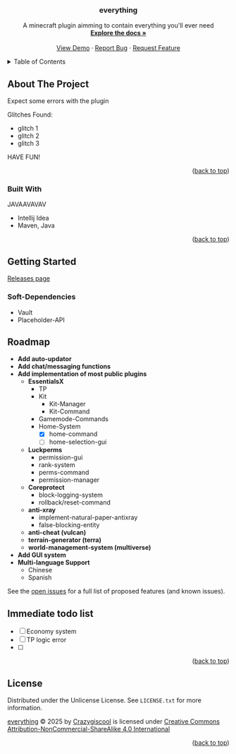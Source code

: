 <!-- Improved compatibility of back to top link: See: https://github.com/othneildrew/Best-README-Template/pull/73 -->
<a id="readme-top"></a>
<!--
*** Thanks for checking out the Best-README-Template. If you have a suggestion
*** that would make this better, please fork the repo and create a pull request
*** or simply open an issue with the tag "enhancement".
*** Don't forget to give the project a star!
*** Thanks again! Now go create something AMAZING! :D
-->



<!-- PROJECT SHIELDS -->
<!--
*** I'm using markdown "reference style" links for readability.
*** Reference links are enclosed in brackets [ ] instead of parentheses ( ).
*** See the bottom of this document for the declaration of the reference variables
*** for contributors-url, forks-url, etc. This is an optional, concise syntax you may use.
*** https://www.markdownguide.org/basic-syntax/#reference-style-links

[![Contributors][contributors-shield]][contributors-url]
[![Forks][forks-shield]][forks-url]
[![Stargazers][stars-shield]][stars-url]
[![Issues][issues-shield]][issues-url]
[![Unlicense License][license-shield]][license-url]
-->


<!-- PROJECT LOGO -->
<br />
<div align="center">

  <h3 align="center">everything</h3>

  <p align="center">
    A minecraft plugin aimming to contain everything you'll ever need
    <br />
    <a href="https://github.com/Crazygiscool/everything"><strong>Explore the docs »</strong></a>
    <br />
    <br />
    <a href="https://github.com/Crazygiscool/everything">View Demo</a>
    &middot;
    <a href="https://github.com/Crazygiscool/everything/issues/new?labels=bug&template=bug-report---.md">Report Bug</a>
    &middot;
    <a href="https://github.com/Crazygiscool/everything/issues/new?labels=enhancement&template=feature-request---.md">Request Feature</a>
  </p>
</div>



<!-- TABLE OF CONTENTS -->
<details>
  <summary>Table of Contents</summary>
  <ol>
    <li>
      <a href="#about-the-project">About The Project</a>
      <ul>
        <li><a href="#built-with">Built With</a></li>
      </ul>
    </li>
    <li>
      <a href="#getting-started">Getting Started</a>
      <ul>
        <!-- <li><a href="#prerequisites">Prerequisites</a></li> -->
        <li><a href="#installation">Installation</a></li>
      </ul>
    </li>
    <li><a href="#usage">Usage</a></li>
    <li><a href="#roadmap">Roadmap</a></li>
    <li><a href="#contributing">Contributing</a></li>
    <li><a href="#license">License</a></li>
    <li><a href="#contact">Contact</a></li>
    <li><a href="#acknowledgments">Acknowledgments</a></li>
  </ol>
</details>



<!-- ABOUT THE PROJECT -->
## About The Project

Expect some errors with the plugin

Glitches Found:
* glitch 1
* glitch 2
* glitch 3

HAVE FUN!

<p align="right">(<a href="#readme-top">back to top</a>)</p>



### Built With

JAVAAVAVAV

* Intellij Idea
* Maven, Java

<p align="right">(<a href="#readme-top">back to top</a>)</p>



<!-- GETTING STARTED -->
## Getting Started

[Releases page](https://github.com/Crazygiscool/everything/releases)

### Soft-Dependencies

* Vault
* Placeholder-API

<!-- ROADMAP -->
## Roadmap

- **Add auto-updator**
- **Add chat/messaging functions**
- **Add implementation of most public plugins**
  - **EssentialsX**
    - TP
    - Kit
      - Kit-Manager
      - Kit-Command
    - Gamemode-Commands
    - Home-System
      - [x] home-command
      - [ ] home-selection-gui
  - **Luckperms**
    - permission-gui
    - rank-system
    - perms-command
    - permission-manager
  - **Coreprotect**
    - block-logging-system
    - rollback/reset-command
  - **anti-xray**
    - implement-natural-paper-antixray
    - false-blocking-entity
  - **anti-cheat (vulcan)**
  - **terrain-generator (terra)**
  - **world-management-system (multiverse)**
- **Add GUI system**
- **Multi-language Support**
  - Chinese
  - Spanish

See the [open issues](https://github.com/crazygiscool/everything/issues) for a full list of proposed features (and known issues).


## Immediate todo list
- [ ] Economy system
- [ ] TP logic error
- [ ] 

<p align="right">(<a href="#readme-top">back to top</a>)</p>

<!-- LICENSE -->
## License

Distributed under the Unlicense License. See `LICENSE.txt` for more information.

[everything](https://github.com/Crazygiscool/everything/) © 2025 by [Crazygiscool](https://github.com/Crazygiscool) is licensed under [Creative Commons Attribution-NonCommercial-ShareAlike 4.0 International](https://creativecommons.org/licenses/by-nc-sa/4.0/?ref=chooser-v1)

<p align="right">(<a href="#readme-top">back to top</a>)</p>



<!-- ACKNOWLEDGMENTS
## Acknowledgments

Use this space to list resources you find helpful and would like to give credit to. I've included a few of my favorites to kick things off!

* [Choose an Open Source License](https://choosealicense.com)
* [GitHub Emoji Cheat Sheet](https://www.webpagefx.com/tools/emoji-cheat-sheet)
* [Malven's Flexbox Cheatsheet](https://flexbox.malven.co/)
* [Malven's Grid Cheatsheet](https://grid.malven.co/)
* [Img Shields](https://shields.io)
* [GitHub Pages](https://pages.github.com)
* [Font Awesome](https://fontawesome.com)
* [React Icons](https://react-icons.github.io/react-icons/search)

<p align="right">(<a href="#readme-top">back to top</a>)</p>
-->


<!-- MARKDOWN LINKS & IMAGES -->
<!-- https://www.markdownguide.org/basic-syntax/#reference-style-links -->
[contributors-shield]: https://img.shields.io/github/contributors/crazygiscool/everything.svg?style=for-the-badge
[contributors-url]: https://github.com/crazygiscool/everything/graphs/contributors
[forks-shield]: https://img.shields.io/github/forks/crazygiscool/everything.svg?style=for-the-badge
[forks-url]: https://github.com/crazygiscool/everything/network/members
[stars-shield]: https://img.shields.io/github/stars/crazygiscool/everything.svg?style=for-the-badge
[stars-url]: https://github.com/crazygiscool/everything/stargazers
[issues-shield]: https://img.shields.io/github/issues/crazygiscool/everything.svg?style=for-the-badge
[issues-url]: https://github.com/crazygiscool/everything/issues
[license-shield]: https://img.shields.io/github/license/crazygiscool/everything.svg?style=for-the-badge
[license-url]: https://github.com/crazygiscool/everything/blob/master/LICENSE.txt
[Godot]: https://img.shields.io/badge/godot-000000?style=for-the-badge&logo=Godot
[Godot-url]: https://godotengine.org/
[Redot]: https://img.shields.io/badge/Redot-20232A?style=for-the-badge&logo=redot&logoColor=61DAFB
[Redot-url]: https://redotengine.org/
